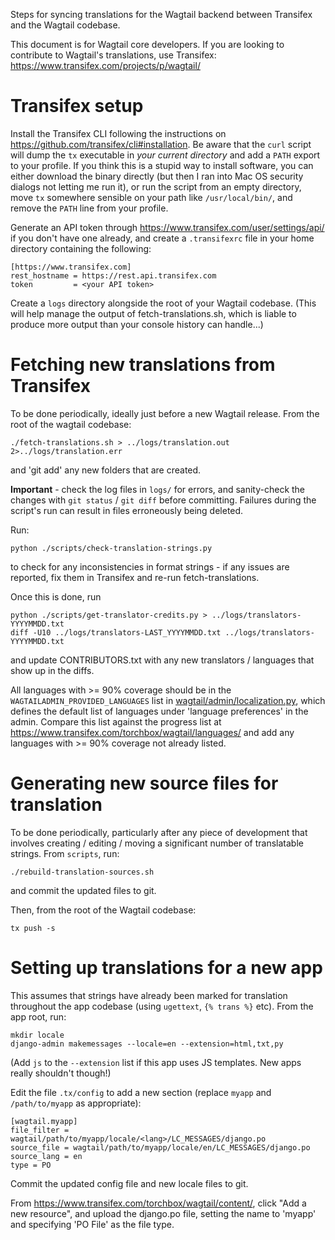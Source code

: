 Steps for syncing translations for the Wagtail backend between Transifex and the Wagtail codebase.

This document is for Wagtail core developers. If you are looking to contribute to Wagtail's translations, use Transifex: https://www.transifex.com/projects/p/wagtail/

# Transifex setup

Install the Transifex CLI following the instructions on https://github.com/transifex/cli#installation. Be aware that the `curl` script will dump the `tx` executable in _your current directory_ and add a `PATH` export to your profile. If you think this is a stupid way to install software, you can either download the binary directly (but then I ran into Mac OS security dialogs not letting me run it), or run the script from an empty directory, move `tx` somewhere sensible on your path like `/usr/local/bin/`, and remove the `PATH` line from your profile.

Generate an API token through https://www.transifex.com/user/settings/api/ if you don't have one already, and create a `.transifexrc` file in your home directory containing the following:

    [https://www.transifex.com]
    rest_hostname = https://rest.api.transifex.com
    token         = <your API token>

Create a `logs` directory alongside the root of your Wagtail codebase. (This will help manage the output of fetch-translations.sh, which is liable to produce more output than your console history can handle...)

# Fetching new translations from Transifex

To be done periodically, ideally just before a new Wagtail release. From the root of the wagtail codebase:

    ./fetch-translations.sh > ../logs/translation.out 2>../logs/translation.err

and 'git add' any new folders that are created.

**Important** - check the log files in `logs/` for errors, and sanity-check the changes with `git status` / `git diff` before committing. Failures during the script's run can result in files erroneously being deleted.

Run:

    python ./scripts/check-translation-strings.py

to check for any inconsistencies in format strings - if any issues are reported, fix them in Transifex and re-run fetch-translations.

Once this is done, run

    python ./scripts/get-translator-credits.py > ../logs/translators-YYYYMMDD.txt
    diff -U10 ../logs/translators-LAST_YYYYMMDD.txt ../logs/translators-YYYYMMDD.txt

and update CONTRIBUTORS.txt with any new translators / languages that show up in the diffs.

All languages with >= 90% coverage should be in the `WAGTAILADMIN_PROVIDED_LANGUAGES` list in [wagtail/admin/localization.py](https://github.com/wagtail/wagtail/blob/master/wagtail/admin/localization.py), which defines the default list of languages under 'language preferences' in the admin. Compare this list against the progress list at https://www.transifex.com/torchbox/wagtail/languages/ and add any languages with >= 90% coverage not already listed.

# Generating new source files for translation

To be done periodically, particularly after any piece of development that involves creating / editing / moving a significant number of translatable strings. From `scripts`, run:

    ./rebuild-translation-sources.sh

and commit the updated files to git.

Then, from the root of the Wagtail codebase:

    tx push -s

# Setting up translations for a new app

This assumes that strings have already been marked for translation throughout the app codebase (using `ugettext`, `{% trans %}` etc). From the app root, run:

    mkdir locale
    django-admin makemessages --locale=en --extension=html,txt,py

(Add `js` to the `--extension` list if this app uses JS templates. New apps really shouldn't though!)

Edit the file `.tx/config` to add a new section (replace `myapp` and `/path/to/myapp` as appropriate):

    [wagtail.myapp]
    file_filter = wagtail/path/to/myapp/locale/<lang>/LC_MESSAGES/django.po
    source_file = wagtail/path/to/myapp/locale/en/LC_MESSAGES/django.po
    source_lang = en
    type = PO

Commit the updated config file and new locale files to git.

From https://www.transifex.com/torchbox/wagtail/content/, click "Add a new resource", and upload the django.po file, setting the name to 'myapp' and specifying 'PO File' as the file type.